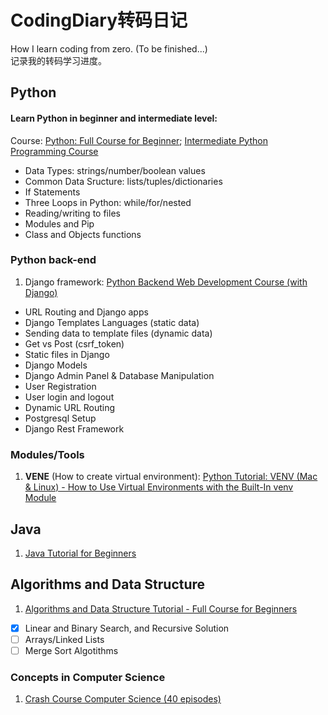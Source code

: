 # CodingDiary转码日记
How I learn coding from zero. (To be finished...)
<br>记录我的转码学习进度。

## Python
#### Learn Python in beginner and intermediate level: 
Course: [Python: Full Course for Beginner](https://www.youtube.com/watch?v=rfscVS0vtbw&list=PLQVrWc79oAJc2Wr_miiMIZxHNxhZcWmF5&index=1); [Intermediate Python Programming Course](https://www.youtube.com/watch?v=HGOBQPFzWKo&list=PLQVrWc79oAJc2Wr_miiMIZxHNxhZcWmF5&index=3&t=5968s)
* Data Types: strings/number/boolean values
* Common Data Sructure: lists/tuples/dictionaries
* If Statements
* Three Loops in Python: while/for/nested
* Reading/writing to files
* Modules and Pip
* Class and Objects functions

### Python back-end
1. Django framework: [Python Backend Web Development Course (with Django)](https://www.youtube.com/watch?v=jBzwzrDvZ18&list=PLQVrWc79oAJc2Wr_miiMIZxHNxhZcWmF5&index=5&t=32942s)
* URL Routing and Django apps
* Django Templates Languages (static data)
* Sending data to template files (dynamic data)
* Get vs Post (csrf_token)
* Static files in Django
* Django Models
* Django Admin Panel & Database Manipulation
* User Registration
* User login and logout
* Dynamic URL Routing
* Postgresql Setup
* Django Rest Framework

### Modules/Tools
1. **VENE** (How to create virtual environment): [Python Tutorial: VENV (Mac & Linux) - How to Use Virtual Environments with the Built-In venv Module](https://www.youtube.com/watch?v=Kg1Yvry_Ydk&list=PLQVrWc79oAJc2Wr_miiMIZxHNxhZcWmF5&index=7&t=205s)

## Java
1. [Java Tutorial for Beginners](https://www.youtube.com/watch?v=eIrMbAQSU34&list=PLQVrWc79oAJc2Wr_miiMIZxHNxhZcWmF5&index=6&t=960s)
   
## Algorithms and Data Structure
1. [Algorithms and Data Structure Tutorial - Full Course for Beginners](https://www.youtube.com/watch?v=8hly31xKli0&list=PLQVrWc79oAJc2Wr_miiMIZxHNxhZcWmF5&index=4&t=12614s)
- [x] Linear and Binary Search, and Recursive Solution
- [ ] Arrays/Linked Lists
- [ ] Merge Sort Algotithms

### Concepts in Computer Science
1. [Crash Course Computer Science (40 episodes)](https://www.youtube.com/watch?v=tpIctyqH29Q&list=PL8dPuuaLjXtNlUrzyH5r6jN9ulIgZBpdo)

